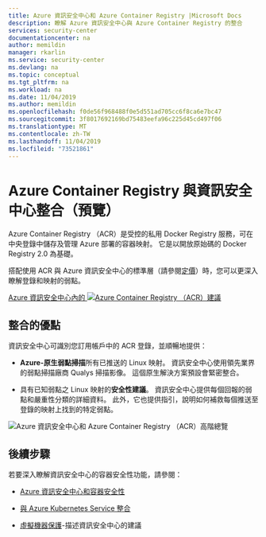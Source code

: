 ```yaml
---
title: Azure 資訊安全中心和 Azure Container Registry |Microsoft Docs
description: 瞭解 Azure 資訊安全中心與 Azure Container Registry 的整合
services: security-center
documentationcenter: na
author: memildin
manager: rkarlin
ms.service: security-center
ms.devlang: na
ms.topic: conceptual
ms.tgt_pltfrm: na
ms.workload: na
ms.date: 11/04/2019
ms.author: memildin
ms.openlocfilehash: f0de56f968488f0e5d551ad705cc6f8ca6e7bc47
ms.sourcegitcommit: 3f8017692169bd75483eefa96c225d45cd497f06
ms.translationtype: MT
ms.contentlocale: zh-TW
ms.lasthandoff: 11/04/2019
ms.locfileid: "73521861"
---
```

# <a name="azure-container-registry-integration-with-security-center-preview"></a>Azure Container Registry 與資訊安全中心整合（預覽）

Azure Container Registry （ACR）是受控的私用 Docker Registry 服務，可在中央登錄中儲存及管理 Azure 部署的容器映射。 它是以開放原始碼的 Docker Registry 2.0 為基礎。

搭配使用 ACR 與 Azure 資訊安全中心的標準層（請參閱[定價](security-center-pricing.md)）時，您可以更深入瞭解登錄和映射的弱點。

[Azure 資訊安全中心內的 ![Azure Container Registry （ACR）建議](media/azure-container-registry-integration/container-security-acr-page.png)](media/azure-container-registry-integration/container-security-acr-page.png#lightbox)

## <a name="benefits-of-integration"></a>整合的優點

資訊安全中心可識別您訂用帳戶中的 ACR 登錄，並順暢地提供：

* **Azure-原生弱點掃描**所有已推送的 Linux 映射。 資訊安全中心使用領先業界的弱點掃描廠商 Qualys 掃描影像。 這個原生解決方案預設會緊密整合。

* 具有已知弱點之 Linux 映射的**安全性建議**。 資訊安全中心提供每個回報的弱點和嚴重性分類的詳細資料。 此外，它也提供指引，說明如何補救每個推送至登錄的映射上找到的特定弱點。

![Azure 資訊安全中心和 Azure Container Registry （ACR）高階總覽](./media/azure-container-registry-integration/aks-acr-integration-detailed.png)

## <a name="next-steps"></a>後續步驟

若要深入瞭解資訊安全中心的容器安全性功能，請參閱：

* [Azure 資訊安全中心和容器安全性](container-security.md)

* [與 Azure Kubernetes Service 整合](azure-kubernetes-service-integration.md)

* [虛擬機器保護](security-center-virtual-machine-protection.md)-描述資訊安全中心的建議